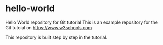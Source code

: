 # hello-world
Hello World repository for Git tutorial
This is an example repository for the Git tutoial on https://www.w3schools.com

This repository is built step by step in the tutorial. 
 

